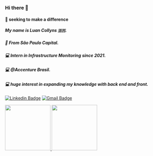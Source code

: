 ### Hi there 👋

<!--
**LuanCollyns/LuanCollyns** is a ✨ _special_ ✨ repository because its `README.md` (this file) appears on your GitHub profile.

Here are some ideas to get you started:

- 🔭 My name is Luan Collyns 🇧🇷 ...
- 🌱 I’m currently learning ...
- 👯 I’m looking to collaborate on ...
- 🤔 I’m looking for help with ...
- 💬 Ask me about ...
- 📫 How to reach me: ...
- 😄 Pronouns: ...
- ⚡ Fun fact: ...
-->


#### 🧠 seeking to make a difference
##### My name is Luan Collyns 🇧🇷.
##### 📍 From São Paulo Capital.
##### 💻 Intern in Infrastructure Monitoring since 2021.
##### 💻 @Accenture Brasil.
##### 💻 huge interest in expanding my knowledge with back end and front.


[![Linkedin Badge](https://img.shields.io/badge/-Luan%20Collyns-6633cc?style=flat-square&logo=Linkedin&logoColor=white&link=https://www.linkedin.com/in/luan-collyns-0b313a1a0)](https://www.linkedin.com/in/luan-collyns-0b313a1a0)
[![Gmail Badge](https://img.shields.io/badge/-luancollyns90@gmail.com-6633cc?style=flat-square&logo=Gmail&logoColor=white&link=mailto:luancollyns90@gmail.com)](luancollyns90@gmail.com)

<div>
  <a href="https://github.com/lucasgfelix">
  <img height="150em" src="https://github-readme-stats.vercel.app/api?username=lucasgfelix&show_icons=true&theme=dracula&include_all_commits=true&count_private=true"/>
  <img height="150em" src="https://github-readme-stats.vercel.app/api/top-langs/?username=lucasgfelix&layout=compact&langs_count=16&theme=dracula"/>
</div>


